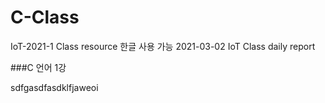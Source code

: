 # C-Class
IoT-2021-1 Class resource 한글 사용 가능
2021-03-02 IoT Class daily report

###C 언어 1강

sdfgasdfasdklfjaweoi

